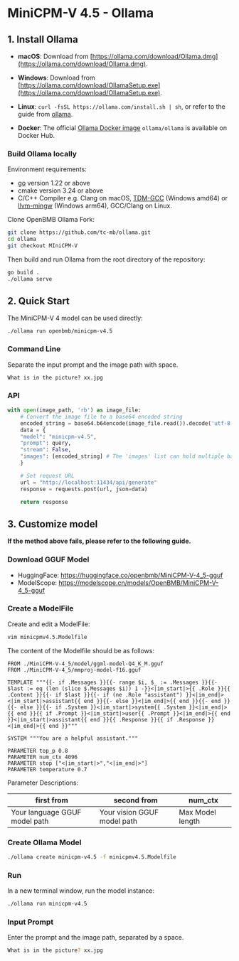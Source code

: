 # MiniCPM-V 4.5 - Ollama

## 1. Install Ollama

*   **macOS**: Download from [https://ollama.com/download/Ollama.dmg](https://ollama.com/download/Ollama.dmg).

*   **Windows**: Download from [https://ollama.com/download/OllamaSetup.exe](https://ollama.com/download/OllamaSetup.exe).

*   **Linux**: `curl -fsSL https://ollama.com/install.sh | sh`, or refer to the guide from [ollama](https://github.com/ollama/ollama/blob/main/docs/linux.md).

*   **Docker**: The official [Ollama Docker image](https://hub.docker.com/r/ollama/ollama) `ollama/ollama` is available on Docker Hub.

### Build Ollama locally

Environment requirements:

- [go](https://go.dev/doc/install) version 1.22 or above
- cmake version 3.24 or above
- C/C++ Compiler e.g. Clang on macOS, [TDM-GCC](https://github.com/jmeubank/tdm-gcc/releases) (Windows amd64) or [llvm-mingw](https://github.com/mstorsjo/llvm-mingw) (Windows arm64), GCC/Clang on Linux.

Clone OpenBMB Ollama Fork:

```sh
git clone https://github.com/tc-mb/ollama.git
cd ollama
git checkout MIniCPM-V
```

Then build and run Ollama from the root directory of the repository:

```sh
go build .
./ollama serve
```

## 2. Quick Start

The MiniCPM-V 4 model can be used directly:

```shell
./ollama run openbmb/minicpm-v4.5
```

### Command Line
Separate the input prompt and the image path with space.
```
What is in the picture? xx.jpg
```
### API
```python
with open(image_path, 'rb') as image_file:
    # Convert the image file to a base64 encoded string
    encoded_string = base64.b64encode(image_file.read()).decode('utf-8')
    data = {
    "model": "minicpm-v4.5",
    "prompt": query,
    "stream": False,
    "images": [encoded_string] # The 'images' list can hold multiple base64-encoded images.
    }

    # Set request URL
    url = "http://localhost:11434/api/generate"
    response = requests.post(url, json=data)

    return response
```

## 3. Customize model

**If the method above fails, please refer to the following guide.**

### Download GGUF Model

*   HuggingFace: https://huggingface.co/openbmb/MiniCPM-V-4_5-gguf
*   ModelScope: https://modelscope.cn/models/OpenBMB/MiniCPM-V-4_5-gguf

### Create a ModelFile

Create and edit a ModelFile:

```sh
vim minicpmv4.5.Modelfile
```

The content of the Modelfile should be as follows:

```plaintext
FROM ./MiniCPM-V-4_5/model/ggml-model-Q4_K_M.gguf
FROM ./MiniCPM-V-4_5/mmproj-model-f16.gguf

TEMPLATE """{{- if .Messages }}{{- range $i, $_ := .Messages }}{{- $last := eq (len (slice $.Messages $i)) 1 -}}<|im_start|>{{ .Role }}{{ .Content }}{{- if $last }}{{- if (ne .Role "assistant") }}<|im_end|><|im_start|>assistant{{ end }}{{- else }}<|im_end|>{{ end }}{{- end }}{{- else }}{{- if .System }}<|im_start|>system{{ .System }}<|im_end|>{{ end }}{{ if .Prompt }}<|im_start|>user{{ .Prompt }}<|im_end|>{{ end }}<|im_start|>assistant{{ end }}{{ .Response }}{{ if .Response }}<|im_end|>{{ end }}"""

SYSTEM """You are a helpful assistant."""

PARAMETER top_p 0.8
PARAMETER num_ctx 4096
PARAMETER stop ["<|im_start|>","<|im_end|>"]
PARAMETER temperature 0.7
```
Parameter Descriptions:

| first from | second from | num_ctx |
|-----|-----|-----|
| Your language GGUF model path | Your vision GGUF model path | Max Model length |

### Create Ollama Model
```bash
./ollama create minicpm-v4.5 -f minicpmv4.5.Modelfile
```

### Run
In a new terminal window, run the model instance:
```bash
./ollama run minicpm-v4.5
```

### Input Prompt
Enter the prompt and the image path, separated by a space.
```bash
What is in the picture? xx.jpg
```
